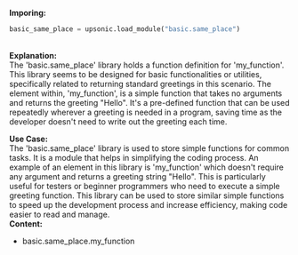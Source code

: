 <b class="custom_code_highlight_green">Imporing:</b><br>
```python
basic_same_place = upsonic.load_module("basic.same_place")
```
<br><b class="custom_code_highlight_green">Explanation:</b><br>The 'basic.same_place' library holds a function definition for 'my_function'. This library seems to be designed for basic functionalities or utilities, specifically related to returning standard greetings in this scenario. The element within, 'my_function', is a simple function that takes no arguments and returns the greeting "Hello". It's a pre-defined function that can be used repeatedly wherever a greeting is needed in a program, saving time as the developer doesn't need to write out the greeting each time.

<b class="custom_code_highlight_green">Use Case:</b><br>The 'basic.same_place' library is used to store simple functions for common tasks. It is a module that helps in simplifying the coding process. An example of an element in this library is 'my_function' which doesn't require any argument and returns a greeting string "Hello". This is particularly useful for testers or beginner programmers who need to execute a simple greeting function. This library can be used to store similar simple functions to speed up the development process and increase efficiency, making code easier to read and manage.
<br><b class="custom_code_highlight_green">Content:</b><br>
  - basic.same_place.my_function
